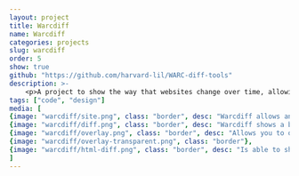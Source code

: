 ```yaml
---
layout: project
title: Warcdiff
name: Warcdiff
categories: projects
slug: warcdiff
order: 5
show: true
github: "https://github.com/harvard-lil/WARC-diff-tools"
description: >-
    <p>A project to show the way that websites change over time, allowing a side-by-side comparison. For this project, I had to read CS research, code a <a href="https://github.com/anastasia/minhash">hashing algorithm</a> from scratch, and <a href="https://github.com/anastasia/htmldiffer">remix another diffing library</a></p>
tags: ["code", "design"]
media: [
{image: "warcdiff/site.png", class: "border", desc: "Warcdiff allows an extensive side-by-side comparison"},
{image: "warcdiff/diff.png", class: "border", desc: "Warcdiff shows a breakdown in changes that might be invisible to the naked eye"},
{image: "warcdiff/overlay.png", class: "border", desc: "Allows you to overlay the two archives for visual diffing"},
{image: "warcdiff/overlay-transparent.png", class: "border"},
{image: "warcdiff/html-diff.png", class: "border", desc: "Is able to show a diff of any asset"},
]
---
```



